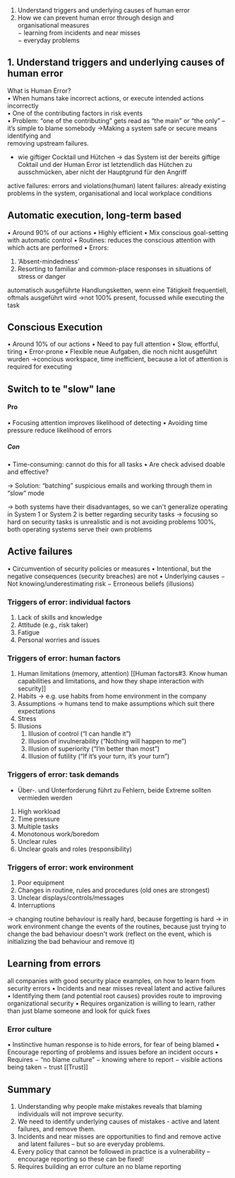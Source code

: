 1. Understand triggers and underlying causes of human error  
2. How we can prevent human error through design and  
organisational measures  
− learning from incidents and near misses  
− everyday problems



## 1. Understand triggers and underlying causes of human error  
What is Human Error?  
• When humans take incorrect actions, or execute intended actions incorrectly  
• One of the contributing factors in risk events  
• Problem: “one of the contributing” gets read as “the main” or  “the only” – it’s simple to blame somebody
→Making a system safe or secure means identifying and  
removing upstream failures.

- wie giftiger Cocktail und Hütchen
-> das System ist der bereits giftige Coktail und der Human Error ist letztendlich das Hütchen zu ausschmücken, aber nicht der Hauptgrund für den Angriff

active failures: errors and violations(human)
latent failures: already existing problems in the system, organisational and local workplace conditions

## Automatic execution, long-term based
• Around 90% of our actions
• Highly efficient
• Mix conscious goal-setting with automatic control
• Routines: reduces the conscious attention with which acts are
performed
• Errors:
1. ‘Absent-mindedness’
2. Resorting to familiar and common-place responses
in situations of stress or danger

automatisch ausgeführte Handlungsketten, wenn eine Tätigkeit frequentiell, oftmals ausgeführt wird 
->not 100% present, focussed while executing the task

## Conscious Execution
• Around 10% of our actions
• Need to pay full attention
• Slow, effortful, tiring
• Error-prone
• Flexible
neue Aufgaben, die noch nicht ausgeführt wurden 
->concious workspace, time inefficient, because a lot of attention is required for executing


## Switch to te "slow" lane
#### Pro
• Focusing attention
improves likelihood of
detecting
• Avoiding time pressure
reduce likelihood of errors

##### Con
• Time-consuming: cannot
do this for all tasks
• Are check advised doable
and effective?

→ Solution: “batching” suspicious emails and
working through them in “slow” mode

-> both systems have their disadvantages, so we can't generalize operating in System 1 or System 2 is better regarding security tasks
-> focusing so hard on security tasks is unrealistic and is not avoiding problems 100%, both operating systems serve their own problems


## Active failures
• Circumvention of security policies or measures
• Intentional, but the negative consequences (security breaches)
are not
• Underlying causes
− Not knowing/underestimating risk
− Erroneous beliefs (illusions)

### Triggers of error: individual factors
1. Lack of skills and knowledge
2. Attitude (e.g., risk taker)
3. Fatigue
4. Personal worries and issues


### Triggers of error: human factors
1. Human limitations (memory, attention) [[Human factors#3. Know human capabilities and limitations, and how they shape interaction with security]]
2. Habits -> e.g. use habits from home environment in the company
3. Assumptions -> humans tend to make assumptions which suit there expectations
4. Stress
5. Illusions
	1. Illusion of control (“I can handle it”)
	2. Illusion of invulnerability (“Nothing will happen to me”)
	3. Illusion of superiority (“I’m better than most”)
	4. Illusion of futility (“If it’s your turn, it’s your turn”)



### Triggers of error: task demands
- Über-. und Unterforderung führt zu Fehlern, beide Extreme sollten vermieden werden
1. High workload
2. Time pressure
3. Multiple tasks
4. Monotonous work/boredom
5. Unclear rules
6. Unclear goals and roles (responsibility)


### Triggers of error: work environment
1. Poor equipment
2. Changes in routine, rules and procedures
(old ones are strongest)
3. Unclear displays/controls/messages
4. Interruptions


-> changing routine behaviour is really hard, because forgetting is hard
-> in work environment change the events of the routines, because just trying to change the bad behaviour doesn't work (reflect on the event, which is initializing the bad behaviour and remove it)



## Learning from errors
all companies with good security place examples, on how to learn from security errors
• Incidents and near misses reveal latent and active failures
• Identifying them (and potential root causes) provides route to improving organizational security
• Requires organization is willing to learn, rather than just blame someone and look for quick fixes


### Error culture
• Instinctive human response is to hide errors, for fear of being
blamed
• Encourage reporting of problems and issues before an incident
occurs
• Requires
− “no blame culture”
− knowing where to report
− visible actions being taken
− trust [[Trust]] 


## Summary
1. Understanding why people make mistakes reveals that blaming individuals will not improve security.
2. We need to identify underlying causes of mistakes - active and latent failures, and remove them.
3. Incidents and near misses are opportunities to find and remove active and latent failures – but so are everyday problems.
4. Every policy that cannot be followed in practice is a vulnerability –encourage reporting so these can be fixed!
5. Requires building an error culture an no blame reporting



